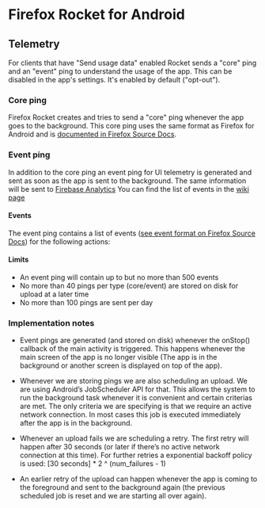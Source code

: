 # Firefox Rocket for Android

## Telemetry

For clients that have "Send usage data" enabled Rocket sends a "core" ping and an "event" ping to understand the usage of the app. This can be disabled in the app's settings. It's enabled by default ("opt-out").

### Core ping

Firefox Rocket creates and tries to send a "core" ping whenever the app goes to the background. This core ping uses the same format as Firefox for Android and is [documented in Firefox Source Docs](https://firefox-source-docs.mozilla.org/toolkit/components/telemetry/telemetry/data/core-ping.html).

### Event ping

In addition to the core ping an event ping for UI telemetry is generated and sent as soon as the app is sent to the background. The same information will be sent to [Firebase Analytics](https://firebase.google.com/terms/analytics/)
You can find the list of events in the [wiki page](https://github.com/mozilla-tw/Rocket/wiki/Telemetry)

#### Events

The event ping contains a list of events ([see event format on Firefox Source Docs](https://firefox-source-docs.mozilla.org/toolkit/components/telemetry/telemetry/collection/events.html)) for the following actions:


#### Limits

* An event ping will contain up to but no more than 500 events
* No more than 40 pings per type (core/event) are stored on disk for upload at a later time
* No more than 100 pings are sent per day

### Implementation notes

* Event pings are generated (and stored on disk) whenever the onStop() callback of the main activity is triggered. This happens whenever the main screen of the app is no longer visible (The app is in the background or another screen is displayed on top of the app).

* Whenever we are storing pings we are also scheduling an upload. We are using Android’s JobScheduler API for that. This allows the system to run the background task whenever it is convenient and certain criterias are met. The only criteria we are specifying is that we require an active network connection. In most cases this job is executed immediately after the app is in the background.

* Whenever an upload fails we are scheduling a retry. The first retry will happen after 30 seconds (or later if there’s no active network connection at this time). For further retries a exponential backoff policy is used: [30 seconds] * 2 ^ (num_failures - 1)

* An earlier retry of the upload can happen whenever the app is coming to the foreground and sent to the background again (the previous scheduled job is reset and we are starting all over again).
